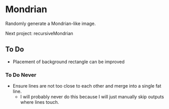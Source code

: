 #  Mondrian

Randomly generate a Mondrian-like image.

Next project: recursiveMondrian

## To Do

- Placement of background rectangle can be improved

### To Do Never

- Ensure lines are not too close to each other and merge into a single fat line.
  - I will probably never do this because I will just manually skip outputs where lines touch.
